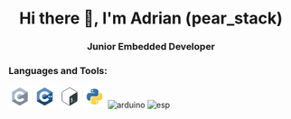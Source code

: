 <h1 align="center">Hi there 👋, I'm Adrian (pear_stack)</h1>
<h3 align="center">Junior Embedded Developer</h3>

<h3 align="left">Languages and Tools:</h3>
<p align="left">
<img src="https://github.com/kirukudenis/readme_icons/blob/master/language_and_tools/square/c/c.png" alt="c" width="40" height="40"/> 
<img src="https://github.com/kirukudenis/readme_icons/blob/master/language_and_tools/square/c%2B%2B/c%2B%2B.png" alt="cpp" width="40" height="40"/> 
<img src="https://github.com/kirukudenis/readme_icons/blob/master/language_and_tools/square/bash/bash-colored.png" alt="bash" width="40" height="40"/> 
<img src="https://github.com/kirukudenis/readme_icons/blob/master/language_and_tools/square/python/python.png" alt="py" width="40" height="40"/> 
<img src="https://cdn.worldvectorlogo.com/logos/arduino-1.svg" alt="arduino" height="32"/> 
<img src="https://docs.espressif.com/projects/esp-idf/en/latest/esp32/_static/espressif-logo.svg" alt="esp" height="32"/> 
</p> 

